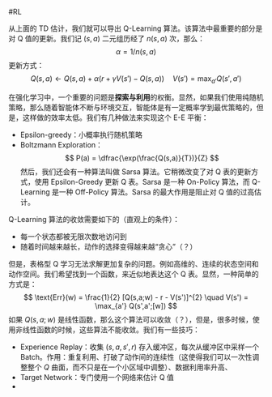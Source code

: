 #RL 

从上面的 TD 估计，我们就可以导出 Q-Learning 算法。该算法中最重要的部分是对 Q 值的更新。我们记 $(s,a)$ 二元组历经了 $n(s,a)$ 次，那么：
$$
\alpha  = 1/n(s,a)
$$
更新方式：
$$
Q(s,a) \leftarrow  Q(s,a) + \alpha (r + \gamma V(s')  - Q(s,a)) \quad  V(s') = \max_{a'} Q(s',a')
$$

在强化学习中，一个重要的问题是**探索与利用**的权衡。显然，如果我们使用纯随机策略，那么随着智能体不断与环境交互，智能体是有一定概率学到最优策略的，但是，这样做的效率太低。我们有几种做法来实现这个 E-E 平衡：
- Epsilon-greedy：小概率执行随机策略
- Boltzmann Exploration：
$$
P(a) = \dfrac{\exp(\frac{Q(s,a)}{T})}{Z}
$$
然后，我们还会有一种算法叫做 Sarsa 算法。它稍微改变了对 Q 表的更新方式，使用 Epsilon-Greedy 更新 Q 表。Sarsa 是一种 On-Policy 算法，而 Q-Learning 是一种 Off-Policy 算法。Sarsa 的最大作用是阻止对 Q 值的过高估计。

Q-Learning 算法的收敛需要如下的（直观上的条件）：
- 每一个状态都被无限次数地访问到
- 随着时间越来越长，动作的选择变得越来越“贪心”（？）


但是，表格型 Q 学习无法求解更加复杂的问题。例如高维的、连续的状态空间和动作空间。我们希望找到一个函数，来近似地表达这个 Q 表。显然，一种简单的方式是：
$$
\text{Err}(w) =  \frac{1}{2} [Q(s,a;w) - r - V(s')]^{2} \quad  V(s') = \max_{a'} Q(s',a';[w])
$$
如果 $Q(s,a;w)$ 是线性函数，那么这个算法可以收敛（？），但是，很多时候，使用非线性函数的时候，这些算法不能收敛。我们有一些技巧：
- Experience Replay：收集 $(s,a,s',r)$ 存入缓冲区，每次从缓冲区中采样一个 Batch。作用：重复利用、打破了动作间的连续性（这使得我们可以一次性调整整个 $Q$ 曲面，而不只是在一个小区域中调整）、数据利用率升高、
- Target Network：专门使用一个网络来估计 Q 值
- 










